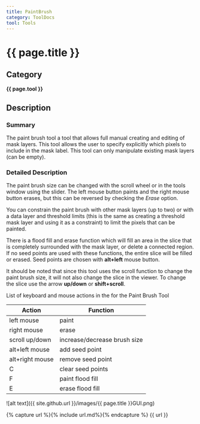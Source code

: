 ```yaml
---
title: PaintBrush
category: ToolDocs 
tool: Tools
---
```


# {{ page.title }} 

## Category

**{{ page.tool }}**

## Description

### Summary

The paint brush tool a tool that allows full manual creating and editing of mask layers. This tool allows the user to specify explicitly which pixels to include in the mask label. This tool can only manipulate existing mask layers (can be empty).

### Detailed Description

The paint brush size can be changed with the scroll wheel or in the tools window using the slider. The left mouse button paints and the right mouse button erases, but this can be reversed by checking the *Erase* option.

You can constrain the paint brush with other mask layers (up to two) or with a data layer and threshold limits (this is the same as creating a threshold mask layer and using it as a constraint) to limit the pixels that can be painted.

There is a flood fill and erase function which will fill an area in the slice that is completely surrounded with the mask layer, or delete a connected region. If no seed points are used with these functions, the entire slice will be filled or erased. Seed points are chosen with **alt+left** mouse button.

It should be noted that since this tool uses the scroll function to change the paint brush size, it will not also change the slice in the viewer. To change the slice use the arrow **up/down** or **shift+scroll**.

List of keyboard and mouse actions in the for the Paint Brush Tool

| Action          | Function                     |
| --------------- | ---------------------------- |
| left mouse      | paint                        |
| right mouse     | erase                        |
| scroll up/down  | increase/decrease brush size | 
| alt+left mouse  | add seed point               |
| alt+right mouse | remove seed point            |
| C               | clear seed points            |
| F               | paint flood fill             |
| E               | erase flood fill             | 

![alt text]({{ site.github.url }}/images/{{ page.title }}GUI.png)

{% capture url %}{% include url.md%}{% endcapture %}
{{ url }}

